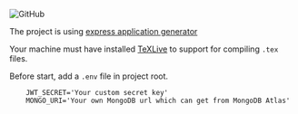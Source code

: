 ![GitHub](https://img.shields.io/github/license/zhyd1997/Eorg-Server)

The project is using [express application generator](http://expressjs.com/en/starter/generator.html)

Your machine must have installed [TeXLive](https://www.tug.org/texlive/) to support
for compiling `.tex` files.

Before start, add a `.env` file in project root.

```env
	JWT_SECRET='Your custom secret key'
	MONGO_URI='Your own MongoDB url which can get from MongoDB Atlas'
```
